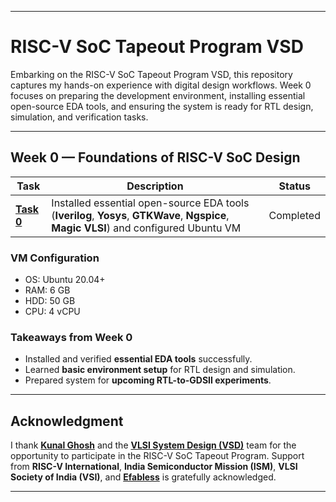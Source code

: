 
---

# RISC-V SoC Tapeout Program VSD

Embarking on the RISC-V SoC Tapeout Program VSD, this repository captures my hands-on experience with digital design workflows. Week 0 focuses on preparing the development environment, installing essential open-source EDA tools, and ensuring the system is ready for RTL design, simulation, and verification tasks.

---

## Week 0 — Foundations of RISC-V SoC Design

| Task                            | Description                                                                                                            | Status |
| ------------------------------- | ---------------------------------------------------------------------------------------------------------------------- | ------ |
| [**Task 0**](week_0/README.md) | Installed essential open-source EDA tools (**Iverilog**, **Yosys**, **GTKWave**, **Ngspice**, **Magic VLSI**) and configured Ubuntu VM | Completed|


### VM Configuration

* OS: Ubuntu 20.04+
* RAM: 6 GB
* HDD: 50 GB
* CPU: 4 vCPU

### Takeaways from Week 0

* Installed and verified **essential EDA tools** successfully.
* Learned **basic environment setup** for RTL design and simulation.
* Prepared system for **upcoming RTL-to-GDSII experiments**.

---

## Acknowledgment

I thank [**Kunal Ghosh**](https://github.com/kunalg123) and the [**VLSI System Design (VSD)**](https://vsdiat.vlsisystemdesign.com) team for the opportunity to participate in the RISC-V SoC Tapeout Program.
Support from **RISC-V International**, **India Semiconductor Mission (ISM)**, **VLSI Society of India (VSI)**, and [**Efabless**](https://github.com/efabless) is gratefully acknowledged.

---
